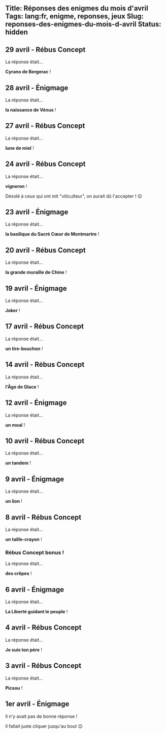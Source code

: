Title: Réponses des enigmes du mois d'avril
Tags: lang:fr, enigme, reponses, jeux
Slug: reponses-des-enigmes-du-mois-d-avril
Status: hidden
---

## 29 avril - Rébus Concept

La réponse était...

**Cyrano de Bergerac** !


## 28 avril - Énigmage

La réponse était...

**la naissance de Vénus** !


## 27 avril - Rébus Concept

La réponse était...

**lune de miel** !


## 24 avril - Rébus Concept

La réponse était...

**vigneron** !

Désolé à ceux qui ont mit "viticulteur", on aurait dû l'accepter ! 😔


## 23 avril - Énigmage

La réponse était...

**la basilique du Sacré Cœur de Montmartre** !


## 20 avril - Rébus Concept

La réponse était...

**la grande muraille de Chine** !


## 19 avril - Énigmage

La réponse était...

**Joker** !


## 17 avril - Rébus Concept

La réponse était...

**un tire-bouchon** !


## 14 avril - Rébus Concept

La réponse était...

**l'Âge de Glace** !


## 12 avril - Énigmage

La réponse était...

**un moaï** !


## 10 avril - Rébus Concept

La réponse était...

**un tandem** !


## 9 avril - Énigmage

La réponse était...

**un lion** !


## 8 avril - Rébus Concept

La réponse était...

**un taille-crayon** !

### Rébus Concept bonus !

La réponse était...

**des crêpes** !


## 6 avril - Énigmage

La réponse était...

**La Liberté guidant le peuple** !


## 4 avril - Rébus Concept

La réponse était...

**Je suis ton père** !


## 3 avril - Rébus Concept

La réponse était...

**Picsou** !


## 1er avril - Énigmage

Il n'y avait pas de bonne réponse !

Il fallait juste cliquer jusqu'au bout 😉
